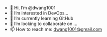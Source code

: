 - 👋 Hi, I’m @dwang1001
- 👀 I’m interested in DevOps...
- 🌱 I’m currently learning GitHub
- 💞️ I’m looking to collaborate on ...
- 📫 How to reach me: dwang1001@gmail.com

<!---
dwang1001/dwang1001 is a ✨ special ✨ repository because its `README.md` (this file) appears on your GitHub profile.
You can click the Preview link to take a look at your changes.
--->
